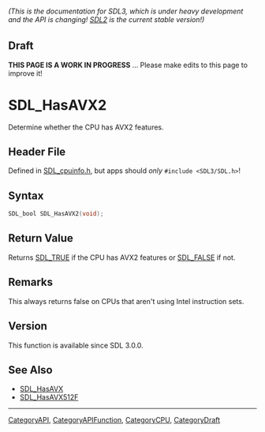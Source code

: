 ###### (This is the documentation for SDL3, which is under heavy development and the API is changing! [SDL2](https://wiki.libsdl.org/SDL2/) is the current stable version!)

## Draft

**THIS PAGE IS A WORK IN PROGRESS** ... Please make edits to this page to improve it!


<!-- #*^*^*^*^*See https://wiki.libsdl.org/SGFunctions for details on editing this page*^*^*^*^* -->
# SDL_HasAVX2

Determine whether the CPU has AVX2 features.

## Header File

Defined in [SDL_cpuinfo.h](https://github.com/libsdl-org/SDL/blob/main/include/SDL3/SDL_cpuinfo.h), but apps should _only_ `#include <SDL3/SDL.h>`!

## Syntax

```c
SDL_bool SDL_HasAVX2(void);

```

## Return Value

Returns [SDL_TRUE](SDL_TRUE) if the CPU has AVX2 features or
[SDL_FALSE](SDL_FALSE) if not.

## Remarks

This always returns false on CPUs that aren't using Intel instruction sets.

## Version

This function is available since SDL 3.0.0.

## See Also

* [SDL_HasAVX](SDL_HasAVX)
* [SDL_HasAVX512F](SDL_HasAVX512F)

----
[CategoryAPI](CategoryAPI), [CategoryAPIFunction](CategoryAPIFunction), [CategoryCPU](CategoryCPU), [CategoryDraft](CategoryDraft)
<!-- #See the Style Guide for instructions on editing the footer. -->


